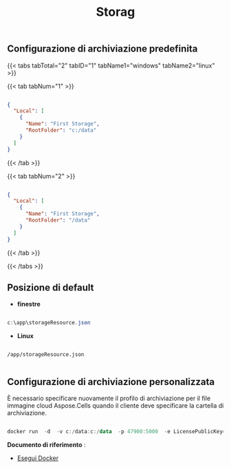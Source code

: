 ﻿---
title: Storag
second_title: Aspose.Cells Cloud Documen
type: docs
url: /it/docker/storage/
description: Come impostare la posizione di archiviazione su Aspose.Cells Cloud per Docker
weight: 30
---
##  Configurazione di archiviazione predefinita ##

{{< tabs tabTotal="2" tabID="1" tabName1="windows" tabName2="linux" >}}

{{< tab tabNum="1" >}}

``` json

{
  "Local": [
    {
      "Name": "First Storage",
      "RootFolder": "c:/data"
    }
  ]
}
```

{{< /tab >}}

{{< tab tabNum="2" >}}

``` json

{
  "Local": [
    {
      "Name": "First Storage",
      "RootFolder": "/data"
    }
  ]
}

```

{{< /tab >}}

{{< /tabs >}}

##  Posizione di default ##


- **finestre**

```powershell

c:\app\storageResource.json

```

- **Linux**

```linux

/app/storageResource.json


```

##  Configurazione di archiviazione personalizzata ##

È necessario specificare nuovamente il profilo di archiviazione per il file immagine cloud Aspose.Cells quando il cliente deve specificare la cartella di archiviazione.

``` powershell

docker run  -d  -v c:/data:c:/data  -p 47900:5000  -e LicensePublicKey=yourLicensePublicKey	 -e LicensePrivateKey=yourLicensePrivateKey	 -e storagesCredentialsFilePath=c:/data/storageResource.json --name asposecellscloud aspose/cells-cloud:ltsc2019.22.2.0

```

**Documento di riferimento** : 
  - [Esegui Docker]( https://docs.docker.com/engine/reference/commandline/run/)